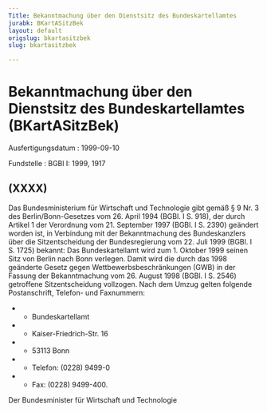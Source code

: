 ```yaml
---
Title: Bekanntmachung über den Dienstsitz des Bundeskartellamtes
jurabk: BKartASitzBek
layout: default
origslug: bkartasitzbek
slug: bkartasitzbek

---
```


# Bekanntmachung über den Dienstsitz des Bundeskartellamtes (BKartASitzBek)

Ausfertigungsdatum
:   1999-09-10

Fundstelle
:   BGBl I: 1999, 1917



## (XXXX)

Das Bundesministerium für Wirtschaft und Technologie gibt gemäß § 9
Nr. 3 des Berlin/Bonn-Gesetzes vom 26. April 1994 (BGBl. I S. 918),
der durch Artikel 1 der Verordnung vom 21. September 1997 (BGBl. I S.
2390) geändert worden ist, in Verbindung mit der Bekanntmachung des
Bundeskanzlers über die Sitzentscheidung der Bundesregierung vom 22.
Juli 1999 (BGBl. I S. 1725) bekannt:
Das Bundeskartellamt wird zum 1. Oktober 1999 seinen Sitz von Berlin
nach Bonn verlegen. Damit wird die durch das 1998 geänderte Gesetz
gegen Wettbewerbsbeschränkungen (GWB) in der Fassung der
Bekanntmachung vom 26. August 1998 (BGBl. I S. 2546) getroffene
Sitzentscheidung vollzogen.
Nach dem Umzug gelten folgende Postanschrift, Telefon- und Faxnummern:

*    *   Bundeskartellamt


*    *   Kaiser-Friedrich-Str. 16


*    *   53113 Bonn


*    *   Telefon: (0228) 9499-0


*    *   Fax: (0228) 9499-400.




Der Bundesminister für Wirtschaft und Technologie

